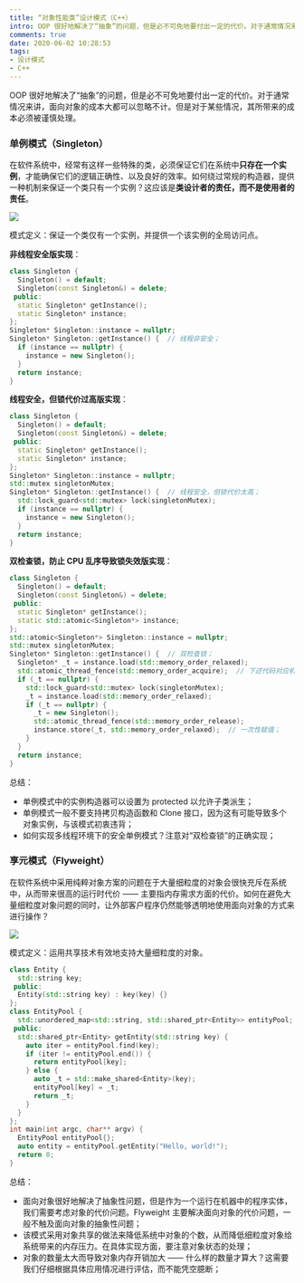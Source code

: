 ```yaml
---
title: “对象性能类”设计模式（C++）
intro: OOP 很好地解决了“抽象”的问题，但是必不可免地要付出一定的代价。对于通常情况来讲，面向对象的成本大都可以忽略不计。但是对于某些情况，其所带来的成本必须被谨慎处理。
comments: true
date: 2020-06-02 10:28:53
tags:
- 设计模式
- C++
---
```


OOP 很好地解决了“抽象”的问题，但是必不可免地要付出一定的代价。对于通常情况来讲，面向对象的成本大都可以忽略不计。但是对于某些情况，其所带来的成本必须被谨慎处理。

### 单例模式（Singleton）

在软件系统中，经常有这样一些特殊的类，必须保证它们在系统中**只存在一个实例**，才能确保它们的逻辑正确性、以及良好的效率。如何绕过常规的构造器，提供一种机制来保证一个类只有一个实例？这应该是**类设计者的责任，而不是使用者的责任**。

![](1.png)

模式定义：保证一个类仅有一个实例，并提供一个该实例的全局访问点。

**非线程安全版实现**：

```cpp
class Singleton {
  Singleton() = default;
  Singleton(const Singleton&) = delete;
 public:
  static Singleton* getInstance();
  static Singleton* instance;
};
Singleton* Singleton::instance = nullptr;
Singleton* Singleton::getInstance() {  // 线程非安全；
  if (instance == nullptr) {
    instance = new Singleton();
  }
  return instance;
}
```

**线程安全，但锁代价过高版实现**：

```cpp
class Singleton {
  Singleton() = default;
  Singleton(const Singleton&) = delete;
 public:
  static Singleton* getInstance();
  static Singleton* instance;
};
Singleton* Singleton::instance = nullptr;
std::mutex singletonMutex;
Singleton* Singleton::getInstance() {  // 线程安全，但锁代价太高；
  std::lock_guard<std::mutex> lock(singletonMutex);
  if (instance == nullptr) {
    instance = new Singleton();
  }
  return instance;
}
```

**双检查锁，防止 CPU 乱序导致锁失效版实现**：

```cpp
class Singleton {
  Singleton() = default;
  Singleton(const Singleton&) = delete;
 public:
  static Singleton* getInstance();
  static std::atomic<Singleton*> instance;
};
std::atomic<Singleton*> Singleton::instance = nullptr;
std::mutex singletonMutex;
Singleton* Singleton::getInstance() {  // 双检查锁；
  Singleton* _t = instance.load(std::memory_order_relaxed);
  std::atomic_thread_fence(std::memory_order_acquire);  // 下述代码对应机器指令将按顺序执行；
  if (_t == nullptr) {
    std::lock_guard<std::mutex> lock(singletonMutex);
    _t = instance.load(std::memory_order_relaxed);
    if (_t == nullptr) {
      _t = new Singleton(); 
      std::atomic_thread_fence(std::memory_order_release);
      instance.store(_t, std::memory_order_relaxed);  // 一次性赋值；
    }
  }
  return instance;
}
```

总结：
* 单例模式中的实例构造器可以设置为 protected 以允许子类派生；
* 单例模式一般不要支持拷贝构造函数和 Clone 接口，因为这有可能导致多个对象实例，与该模式初衷违背；
* 如何实现多线程环境下的安全单例模式？注意对“双检查锁”的正确实现；


### 享元模式（Flyweight）


在软件系统中采用纯粹对象方案的问题在于大量细粒度的对象会很快充斥在系统中，从而带来很高的运行时代价 —— 主要指内存需求方面的代价。如何在避免大量细粒度对象问题的同时，让外部客户程序仍然能够透明地使用面向对象的方式来进行操作？



![](2.png)

模式定义：运用共享技术有效地支持大量细粒度的对象。

```cpp
class Entity {
  std::string key;
 public:
  Entity(std::string key) : key(key) {}
};
class EntityPool {
  std::unordered_map<std::string, std::shared_ptr<Entity>> entityPool;  // 共享池；
 public:
  std::shared_ptr<Entity> getEntity(std::string key) {
    auto iter = entityPool.find(key);
    if (iter != entityPool.end()) {
      return entityPool[key];
    } else {
      auto _t = std::make_shared<Entity>(key);
      entityPool[key] = _t;
      return _t;
    }
  }
};
int main(int argc, char** argv) {
  EntityPool entityPool{};
  auto entity = entityPool.getEntity("Hello, world!");
  return 0;
}
```

总结：
* 面向对象很好地解决了抽象性问题，但是作为一个运行在机器中的程序实体，我们需要考虑对象的代价问题。Flyweight 主要解决面向对象的代价问题，一般不触及面向对象的抽象性问题；
* 该模式采用对象共享的做法来降低系统中对象的个数，从而降低细粒度对象给系统带来的内存压力。在具体实现方面，要注意对象状态的处理；
* 对象的数量太大而导致对象内存开销加大 —— 什么样的数量才算大？这需要我们仔细根据具体应用情况进行评估，而不能凭空臆断；
